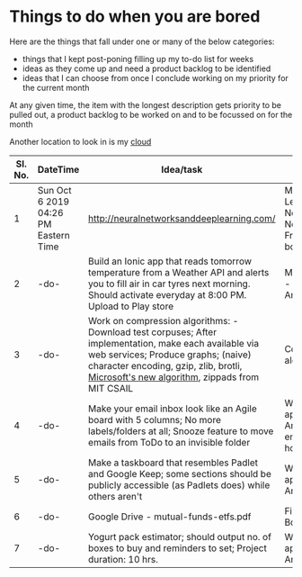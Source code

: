 # Things to do when you are bored

Here are the things that fall under one or many of the below categories:

- things that I kept post-poning filling up my to-do list for weeks
- ideas as they come up and need a product backlog to be identified
- ideas that I can choose from once I conclude working on my priority for the current month

At any given time, the item with the longest description gets priority to be pulled out, a product backlog to be worked on and to be focussed on for the month

Another location to look in is my [cloud](https://cloud.fossterer.com/apps/deck#/)

|   Sl. No. |   DateTime                                |   Idea/task   |   Major category  |
|-----------|-------------------------------------------|---------------|-------------------|
|   1       |   Sun Oct 6 2019 04:26 PM Eastern Time    | http://neuralnetworksanddeeplearning.com/|    Machine Learning and Neural Networks - Free online book/course|
|   2   |   -do-     |  Build an Ionic app that reads tomorrow temperature from a Weather API and alerts you to fill air in car tyres next morning. Should activate everyday at 8:00 PM. Upload to Play store |  Mobile apps - Ionic, Angular |
|   3   |   -do-    |   Work on compression algorithms: - Download test corpuses; After implementation, make each available via web services; Produce graphs; (naive) character encoding, gzip, zlib, brotli, [Microsoft's new algorithm](https://www.datacenterknowledge.com/microsoft/microsoft-reveals-first-hardware-using-its-new-compression-algorithm), zippads from MIT CSAIL|   Compression algorithms  |
|   4   |   -do-    |   Make your email inbox look like an Agile board with 5 columns; No more labels/folders at all; Snooze feature to move emails from ToDo to an invisible folder|   Web application - Angular, email hosting    |
|   5   |   -do-    |   Make a taskboard that resembles Padlet and Google Keep; some sections should be publicly accessible (as Padlets does) while others aren't   |   We application - Angular    |
|   6   |   -do-    |   Google Drive - mutual-funds-etfs.pdf    |   Financials - Book   |
|   7   |   -do-    |   Yogurt pack estimator; should output no. of boxes to buy and reminders to set; Project duration: 10 hrs.    |   Web aplication - Angular    |
